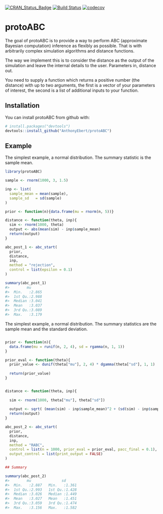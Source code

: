 
[![CRAN\_Status\_Badge](http://www.r-pkg.org/badges/version/protoABC)](https://CRAN.R-project.org/package=protoABC) [![Build Status](https://travis-ci.org/AnthonyEbert/protoABC.svg)](https://travis-ci.org/AnthonyEbert/protoABC) [![codecov](https://codecov.io/gh/AnthonyEbert/protoABC/branch/master/graph/badge.svg)](https://codecov.io/gh/AnthonyEbert/protoABC)

<!-- README.md is generated from README.Rmd. Please edit that file -->
protoABC
========

The goal of protoABC is to provide a way to perform ABC (approximate Bayesian computation) inference as flexibly as possible. That is with arbitrarily complex simulation algorithms and distance functions.

The way we implement this is to consider the distance as the output of the simulation and leave the internal details to the user. Parameters in, distance out.

You need to supply a function which returns a positive number (the distance) with up to two arguments, the first is a vector of your parameters of interest, the second is a list of additional inputs to your function.

Installation
------------

You can install protoABC from github with:

``` r
# install.packages("devtools")
devtools::install_github("AnthonyEbert/protoABC")
```

Example
-------

The simplest example, a normal distribution. The summary statistic is the sample mean.

``` r
library(protoABC)

sample <- rnorm(1000, 3, 1.5)

inp <- list(
  sample_mean = mean(sample), 
  sample_sd   = sd(sample)
)

prior <- function(n){data.frame(mu = rnorm(n, 5))}

distance <- function(theta, inp){
  sim <- rnorm(1000, theta)
  output <- abs(mean(sim) - inp$sample_mean)
  return(output)
}

abc_post_1 <- abc_start(
  prior,
  distance,
  inp,
  method = "rejection",
  control = list(epsilon = 0.1)
)

summary(abc_post_1)
#>        mu       
#>  Min.   :2.865  
#>  1st Qu.:2.988  
#>  Median :3.041  
#>  Mean   :3.037  
#>  3rd Qu.:3.089  
#>  Max.   :3.179
```

The simplest example, a normal distribution. The summary statistics are the sample mean and the standard deviation.

``` r

prior <- function(n){
  data.frame(mu = runif(n, 2, 4), sd = rgamma(n, 1, 1))
}

prior_eval <- function(theta){
  prior_value <- dunif(theta["mu"], 2, 4) * dgamma(theta["sd"], 1, 1)
  
  return(prior_value)
}


distance <- function(theta, inp){
  
  sim <- rnorm(1000, theta["mu"], theta["sd"])
  
  output <- sqrt( (mean(sim) - inp$sample_mean)^2 + (sd(sim) - inp$sample_sd)^2)
  return(output)
}

abc_post_2 <- abc_start(
  prior,
  distance,
  inp,
  method = "RABC",
  control = list(n = 1000, prior_eval = prior_eval, pacc_final = 0.1), 
  output_control = list(print_output = FALSE)
)

## Summary

summary(abc_post_2)
#>        mu              sd       
#>  Min.   :2.887   Min.   :1.361  
#>  1st Qu.:2.993   1st Qu.:1.428  
#>  Median :3.026   Median :1.449  
#>  Mean   :3.027   Mean   :1.451  
#>  3rd Qu.:3.059   3rd Qu.:1.474  
#>  Max.   :3.156   Max.   :1.582
```
